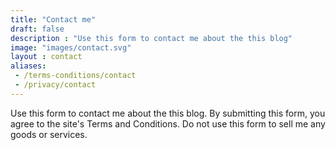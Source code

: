 ```yaml
---
title: "Contact me"
draft: false
description : "Use this form to contact me about the this blog"
image: "images/contact.svg"
layout : contact
aliases:
 - /terms-conditions/contact
 - /privacy/contact
---
```


Use this form to contact me about the this blog. By submitting this form, you agree to the site's Terms and Conditions. Do not use this form to sell me any goods or services.
